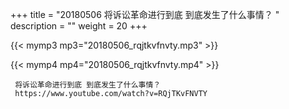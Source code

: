 +++
title = "20180506  将诉讼革命进行到底 到底发生了什么事情？ "
description = ""
weight = 20
+++

{{< mymp3 mp3="20180506_rqjtkvfnvty.mp3" >}}

{{< mymp4 mp4="20180506_rqjtkvfnvty.mp4" >}}

     
     将诉讼革命进行到底 到底发生了什么事情？ 
     https://www.youtube.com/watch?v=RQjTKvFNVTY 
